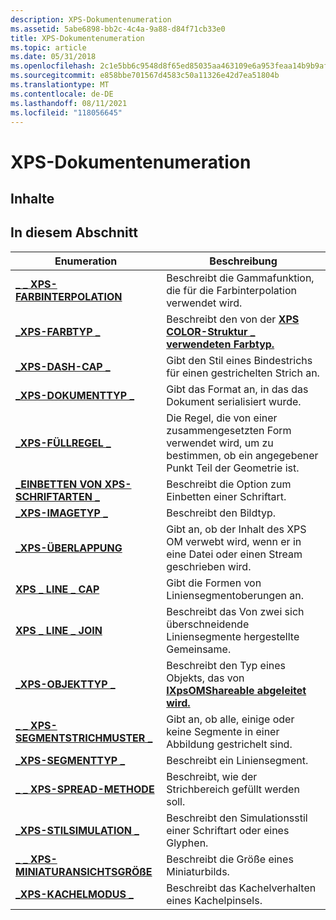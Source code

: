 ```yaml
---
description: XPS-Dokumentenumeration
ms.assetid: 5abe6898-bb2c-4c4a-9a88-d84f71cb33e0
title: XPS-Dokumentenumeration
ms.topic: article
ms.date: 05/31/2018
ms.openlocfilehash: 2c1e5bb6c9548d8f65ed85035aa463109e6a953feaa14b9b9afdcb3c99df98c8
ms.sourcegitcommit: e858bbe701567d4583c50a11326e42d7ea51804b
ms.translationtype: MT
ms.contentlocale: de-DE
ms.lasthandoff: 08/11/2021
ms.locfileid: "118056645"
---
```

# <a name="xps-document-enumerations"></a>XPS-Dokumentenumeration

## <a name="contents"></a>Inhalte

## <a name="in-this-section"></a>In diesem Abschnitt



| Enumeration                                                                    | Beschreibung                                                                                                          |
|--------------------------------------------------------------------------------|----------------------------------------------------------------------------------------------------------------------|
| [**\_ \_ XPS-FARBINTERPOLATION**](/windows/win32/api/xpsobjectmodel/ne-xpsobjectmodel-xps_color_interpolation)<br/>        | Beschreibt die Gammafunktion, die für die Farbinterpolation verwendet wird.<br/>                                                |
| [**\_XPS-FARBTYP \_**](/windows/win32/api/xpsobjectmodel/ne-xpsobjectmodel-xps_color_type)<br/>                          | Beschreibt den von der [**XPS COLOR-Struktur \_ verwendeten Farbtyp.**](xps-color.md)<br/>                           |
| [**\_XPS-DASH-CAP \_**](/windows/win32/api/xpsobjectmodel/ne-xpsobjectmodel-xps_dash_cap)<br/>                              | Gibt den Stil eines Bindestrichs für einen gestrichelten Strich an.<br/>                                                     |
| [**\_XPS-DOKUMENTTYP \_**](/windows/win32/api/xpsobjectmodel_1/ne-xpsobjectmodel_1-xps_document_type)<br/>                    | Gibt das Format an, in das das Dokument serialisiert wurde.<br/>                                              |
| [**\_XPS-FÜLLREGEL \_**](/windows/win32/api/xpsobjectmodel/ne-xpsobjectmodel-xps_fill_rule)<br/>                            | Die Regel, die von einer zusammengesetzten Form verwendet wird, um zu bestimmen, ob ein angegebener Punkt Teil der Geometrie ist.<br/>            |
| [**\_EINBETTEN VON XPS-SCHRIFTARTEN \_**](/windows/win32/api/xpsobjectmodel/ne-xpsobjectmodel-xps_font_embedding)<br/>                  | Beschreibt die Option zum Einbetten einer Schriftart.<br/>                                                                |
| [**\_XPS-IMAGETYP \_**](/windows/win32/api/xpsobjectmodel/ne-xpsobjectmodel-xps_image_type)<br/>                          | Beschreibt den Bildtyp.<br/>                                                                                 |
| [**\_XPS-ÜBERLAPPUNG**](/windows/win32/api/xpsobjectmodel/ne-xpsobjectmodel-xps_interleaving)<br/>                       | Gibt an, ob der Inhalt des XPS OM verwebt wird, wenn er in eine Datei oder einen Stream geschrieben wird.<br/> |
| [**XPS \_ LINE \_ CAP**](/windows/win32/api/xpsobjectmodel/ne-xpsobjectmodel-xps_line_cap)<br/>                              | Gibt die Formen von Liniensegmentoberungen an.<br/>                                                                |
| [**XPS \_ LINE \_ JOIN**](/windows/win32/api/xpsobjectmodel/ne-xpsobjectmodel-xps_line_join)<br/>                            | Beschreibt das Von zwei sich überschneidende Liniensegmente hergestellte Gemeinsame.<br/>                                               |
| [**\_XPS-OBJEKTTYP \_**](/windows/win32/api/xpsobjectmodel/ne-xpsobjectmodel-xps_object_type)<br/>                        | Beschreibt den Typ eines Objekts, das von [**IXpsOMShareable abgeleitet wird.**](/windows/desktop/api/xpsobjectmodel/nn-xpsobjectmodel-ixpsomshareable)<br/>          |
| [**\_ \_ XPS-SEGMENTSTRICHMUSTER \_**](/windows/win32/api/xpsobjectmodel/ne-xpsobjectmodel-xps_segment_stroke_pattern)<br/> | Gibt an, ob alle, einige oder keine Segmente in einer Abbildung gestrichelt sind.<br/>                             |
| [**\_XPS-SEGMENTTYP \_**](/windows/win32/api/xpsobjectmodel/ne-xpsobjectmodel-xps_segment_type)<br/>                      | Beschreibt ein Liniensegment.<br/>                                                                                 |
| [**\_ \_ XPS-SPREAD-METHODE**](/windows/win32/api/xpsobjectmodel/ne-xpsobjectmodel-xps_spread_method)<br/>                    | Beschreibt, wie der Strichbereich gefüllt werden soll. <br/>                                                         |
| [**\_XPS-STILSIMULATION \_**](/windows/win32/api/xpsobjectmodel/ne-xpsobjectmodel-xps_style_simulation)<br/>              | Beschreibt den Simulationsstil einer Schriftart oder eines Glyphen.<br/>                                                        |
| [**\_ \_ XPS-MINIATURANSICHTSGRÖßE**](/windows/win32/api/xpsobjectmodel/ne-xpsobjectmodel-xps_thumbnail_size)<br/>                  | Beschreibt die Größe eines Miniaturbilds.<br/>                                                                  |
| [**\_XPS-KACHELMODUS \_**](/windows/win32/api/xpsobjectmodel/ne-xpsobjectmodel-xps_tile_mode)<br/>                            | Beschreibt das Kachelverhalten eines Kachelpinsels.<br/>                                                            |



 

 

 




